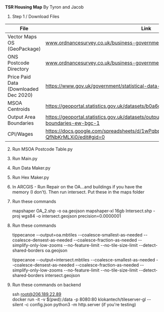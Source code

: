 **TSR Housing Map**
By Tyron and Jacob

 1. Step 1 / Download Files
 
| File | Link |  Location |
|--|--|--|
| Vector Maps OS (GeoPackage) | www.ordnancesurvey.co.uk/business-government/products/vectormap-district | Extract to Read in ArcGIS|
| ONS Postcode Directory | www.ordnancesurvey.co.uk/business-government/products/vectormap-district | Extract to Read in ArcGIS|
| Price Paid Data (Downloaded Dec 2020) | https://www.gov.uk/government/statistical-data-sets/price-paid-data-downloads | data/pricing.csv
| MSOA Centroids | https://geoportal.statistics.gov.uk/datasets/b0a6d8a3dc5d4718b3fd62c548d60f81_0 | data/hexes.geojson
| Output Area Boundaries | https://geoportal.statistics.gov.uk/datasets/output-areas-december-2011-boundaries-ew-bgc-1 | data/Maps/OA.shp
| CPI/Wages | https://docs.google.com/spreadsheets/d/1wPqbpLXIHzRKJuseX67vxX1ABxcfoxG-QfNbKrMLXi0/edit#gid=0 | data/cpi.csv

2. Run MSOA Postcode Table.py 

3. Run Main.py

4. Run Data Maker.py

5. Run Hex Maker.py

6. In ARCGIS - Run Repair on the OA...and buildings if you have the memory (I don't). Then run intersect. Put these in the maps folder

7.  Run these commands

    mapshaper OA_2.shp -o oa.geojson
    mapshaper-xl 16gb Intersect.shp -proj wgs84 -o intersect.geojson precision=0.0000001

8. Run these commands

    tippecanoe --output=oa.mbtiles --coalesce-smallest-as-needed --coalesce-densest-as-needed --coalesce-fraction-as-needed --simplify-only-low-zooms --no-feature-limit --no-tile-size-limit --detect-shared-borders oa.geojson
    
    tippecanoe --output=intersect.mbtiles --coalesce-smallest-as-needed --coalesce-densest-as-needed --coalesce-fraction-as-needed --simplify-only-low-zooms --no-feature-limit --no-tile-size-limit --detect-shared-borders intersect.geojson

9. Run these commands on backend

    ssh root@206.189.22.89  
    docker run -it -v $(pwd):/data -p 8080:80 klokantech/tileserver-gl --silent -c config.json
    python3 -m http.server (if you're testing)
